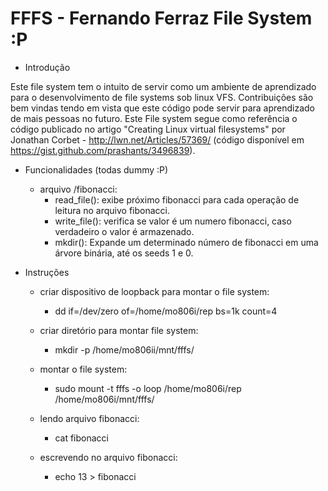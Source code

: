 FFFS - Fernando Ferraz File System :P
====

* Introdução

 Este file system tem o intuito de servir como um ambiente de aprendizado
 para o desenvolvimento de file systems sob linux VFS. Contribuições
 são bem vindas tendo em vista que este código pode servir para aprendizado
 de mais pessoas no futuro. Este File system segue como referência o
 código publicado no artigo "Creating Linux virtual filesystems" por Jonathan
 Corbet - http://lwn.net/Articles/57369/ (código disponível em
 https://gist.github.com/prashants/3496839).

* Funcionalidades (todas dummy :P)
  
  - arquivo /fibonacci:
     - read_file(): exibe próximo fibonacci para cada operação de leitura
                  no arquivo fibonacci.
     - write_file(): verifica se valor é um numero fibonacci, caso
                   verdadeiro o valor é armazenado.
     - mkdir():    Expande um determinado número de fibonacci em uma árvore binária, até os seeds 1 e 0.


* Instruções
  
  - criar dispositivo de loopback para montar o file system:
      - dd if=/dev/zero of=/home/mo806i/rep bs=1k count=4

  - criar diretório para montar file system:
      - mkdir -p /home/mo806ii/mnt/fffs/

  - montar o file system:
      - sudo mount -t fffs -o loop /home/mo806i/rep  /home/mo806i/mnt/fffs/

  - lendo arquivo fibonacci:
      - cat fibonacci

  - escrevendo no arquivo fibonacci:
      - echo 13 > fibonacci


